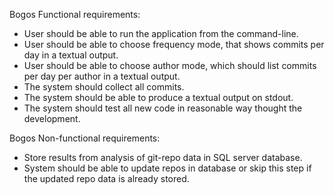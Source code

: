 Bogos Functional requirements:
- User should be able to run the application from the command-line.
- User should be able to choose frequency mode, that shows commits per day in a textual output.
- User should be able to choose author mode, which should list commits per day per author in a textual output. 
- The system should collect all commits.
- The system should be able to produce a textual output on stdout.
- The system should test all new code in reasonable way thought the development. 

Bogos Non-functional requirements:
- Store results from analysis of git-repo data in SQL server database.
- System should be able to update repos in database or skip this step if the updated repo data is already stored. 